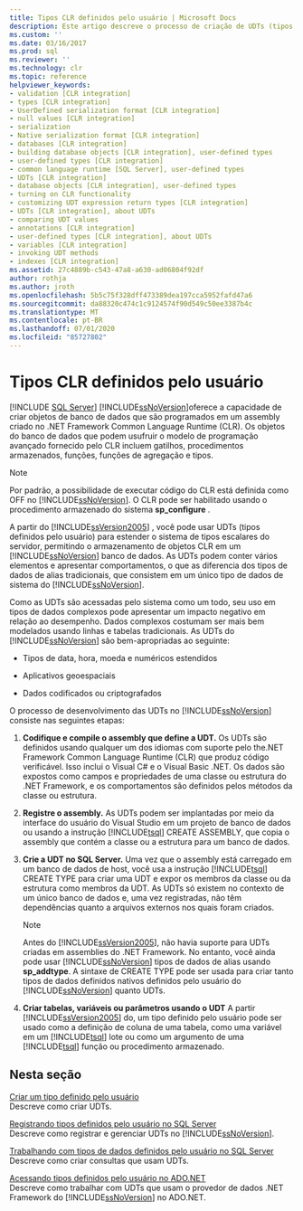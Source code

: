 ```yaml
---
title: Tipos CLR definidos pelo usuário | Microsoft Docs
description: Este artigo descreve o processo de criação de UDTs (tipos definidos pelo usuário) para armazenar objetos CLR em um banco de dados SQL Server.
ms.custom: ''
ms.date: 03/16/2017
ms.prod: sql
ms.reviewer: ''
ms.technology: clr
ms.topic: reference
helpviewer_keywords:
- validation [CLR integration]
- types [CLR integration]
- UserDefined serialization format [CLR integration]
- null values [CLR integration]
- serialization
- Native serialization format [CLR integration]
- databases [CLR integration]
- building database objects [CLR integration], user-defined types
- user-defined types [CLR integration]
- common language runtime [SQL Server], user-defined types
- UDTs [CLR integration]
- database objects [CLR integration], user-defined types
- turning on CLR functionality
- customizing UDT expression return types [CLR integration]
- UDTs [CLR integration], about UDTs
- comparing UDT values
- annotations [CLR integration]
- user-defined types [CLR integration], about UDTs
- variables [CLR integration]
- invoking UDT methods
- indexes [CLR integration]
ms.assetid: 27c4889b-c543-47a8-a630-ad06804f92df
author: rothja
ms.author: jroth
ms.openlocfilehash: 5b5c75f328dff473389dea197cca5952fafd47a6
ms.sourcegitcommit: da88320c474c1c9124574f90d549c50ee3387b4c
ms.translationtype: MT
ms.contentlocale: pt-BR
ms.lasthandoff: 07/01/2020
ms.locfileid: "85727802"
---
```

# <a name="clr-user-defined-types"></a>Tipos CLR definidos pelo usuário
 [!INCLUDE [SQL Server](../../includes/applies-to-version/sqlserver.md)]
  [!INCLUDE[ssNoVersion](../../includes/ssnoversion-md.md)]oferece a capacidade de criar objetos de banco de dados que são programados em um assembly criado no .NET Framework Common Language Runtime (CLR). Os objetos do banco de dados que podem usufruir o modelo de programação avançado fornecido pelo CLR incluem gatilhos, procedimentos armazenados, funções, funções de agregação e tipos.  
  
> [!NOTE]  
>  Por padrão, a possibilidade de executar código do CLR está definida como OFF no [!INCLUDE[ssNoVersion](../../includes/ssnoversion-md.md)]. O CLR pode ser habilitado usando o procedimento armazenado do sistema **sp_configure** .  
  
 A partir do [!INCLUDE[ssVersion2005](../../includes/ssversion2005-md.md)] , você pode usar UDTs (tipos definidos pelo usuário) para estender o sistema de tipos escalares do servidor, permitindo o armazenamento de objetos CLR em um [!INCLUDE[ssNoVersion](../../includes/ssnoversion-md.md)] banco de dados. As UDTs podem conter vários elementos e apresentar comportamentos, o que as diferencia dos tipos de dados de alias tradicionais, que consistem em um único tipo de dados de sistema do [!INCLUDE[ssNoVersion](../../includes/ssnoversion-md.md)].  
  
 Como as UDTs são acessadas pelo sistema como um todo, seu uso em tipos de dados complexos pode apresentar um impacto negativo em relação ao desempenho. Dados complexos costumam ser mais bem modelados usando linhas e tabelas tradicionais. As UDTs do [!INCLUDE[ssNoVersion](../../includes/ssnoversion-md.md)] são bem-apropriadas ao seguinte:  
  
-   Tipos de data, hora, moeda e numéricos estendidos  
  
-   Aplicativos geoespaciais  
  
-   Dados codificados ou criptografados  
  
 O processo de desenvolvimento das UDTs no [!INCLUDE[ssNoVersion](../../includes/ssnoversion-md.md)] consiste nas seguintes etapas:  
  
1.  **Codifique e compile o assembly que define a UDT.** Os UDTs são definidos usando qualquer um dos idiomas com suporte pelo the.NET Framework Common Language Runtime (CLR) que produz código verificável. Isso inclui o Visual C# e o Visual Basic .NET. Os dados são expostos como campos e propriedades de uma classe ou estrutura do .NET Framework, e os comportamentos são definidos pelos métodos da classe ou estrutura.  
  
2.  **Registre o assembly.** As UDTs podem ser implantadas por meio da interface do usuário do Visual Studio em um projeto de banco de dados ou usando a instrução [!INCLUDE[tsql](../../includes/tsql-md.md)] CREATE ASSEMBLY, que copia o assembly que contém a classe ou a estrutura para um banco de dados.  
  
3.  **Crie a UDT no SQL Server.** Uma vez que o assembly está carregado em um banco de dados de host, você usa a instrução [!INCLUDE[tsql](../../includes/tsql-md.md)] CREATE TYPE para criar uma UDT e expor os membros da classe ou da estrutura como membros da UDT. As UDTs só existem no contexto de um único banco de dados e, uma vez registradas, não têm dependências quanto a arquivos externos nos quais foram criados.  
  
    > [!NOTE]  
    >  Antes do [!INCLUDE[ssVersion2005](../../includes/ssversion2005-md.md)], não havia suporte para UDTs criadas em assemblies do .NET Framework. No entanto, você ainda pode usar [!INCLUDE[ssNoVersion](../../includes/ssnoversion-md.md)] tipos de dados de alias usando **sp_addtype**. A sintaxe de CREATE TYPE pode ser usada para criar tanto tipos de dados definidos nativos definidos pelo usuário do [!INCLUDE[ssNoVersion](../../includes/ssnoversion-md.md)] quanto UDTs.  
  
4.  **Criar tabelas, variáveis ou parâmetros usando o UDT** A partir [!INCLUDE[ssVersion2005](../../includes/ssversion2005-md.md)] do, um tipo definido pelo usuário pode ser usado como a definição de coluna de uma tabela, como uma variável em um [!INCLUDE[tsql](../../includes/tsql-md.md)] lote ou como um argumento de uma [!INCLUDE[tsql](../../includes/tsql-md.md)] função ou procedimento armazenado.  
  
## <a name="in-this-section"></a>Nesta seção  
 [Criar um tipo definido pelo usuário](../../relational-databases/clr-integration-database-objects-user-defined-types/creating-user-defined-types.md)  
 Descreve como criar UDTs.  
  
 [Registrando tipos definidos pelo usuário no SQL Server](../../relational-databases/clr-integration-database-objects-user-defined-types/registering-user-defined-types-in-sql-server.md)  
 Descreve como registrar e gerenciar UDTs no [!INCLUDE[ssNoVersion](../../includes/ssnoversion-md.md)].  
  
 [Trabalhando com tipos de dados definidos pelo usuário no SQL Server](../../relational-databases/clr-integration-database-objects-user-defined-types/working-with-user-defined-types-in-sql-server.md)  
 Descreve como criar consultas que usam UDTs.  
  
 [Acessando tipos definidos pelo usuário no ADO.NET](../../relational-databases/clr-integration-database-objects-user-defined-types/accessing-user-defined-types-in-ado-net.md)  
 Descreve como trabalhar com UDTs que usam o provedor de dados .NET Framework do [!INCLUDE[ssNoVersion](../../includes/ssnoversion-md.md)] no ADO.NET.  
  
  
